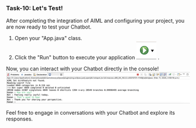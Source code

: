 ### Task-10: Let's Test!
After completing the integration of AIML and configuring your project, you are now ready to test your Chatbot.
1. Open your "App.java" class.
2. Click the "Run" button to execute your application ![Run](images/run.png) .

Now, you can interact with your Chatbot directly in the console!
![Console](images/console.png)


Feel free to engage in conversations with your Chatbot and explore its responses. 
